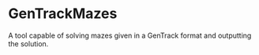 # GenTrackMazes
A tool capable of solving mazes given in a GenTrack format and outputting the solution.
